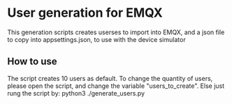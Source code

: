 # User generation for EMQX
This generation scripts creates userses to import into EMQX, and a json file to copy into appsettings.json, to use with the device simulator

## How to use
The script creates 10 users as default. To change the quantity of users, please open the script, and change the variable "users_to_create". Else just rung the script by: python3 ./generate_users.py